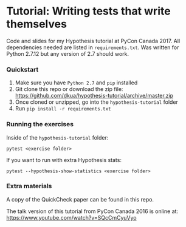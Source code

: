 # Tutorial: Writing tests that write themselves

Code and slides for my Hypothesis tutorial at PyCon Canada 2017.
All dependencies needed are listed in `requirements.txt`.
Was written for Python 2.7.12 but any version of 2.7 should work.

### Quickstart
1. Make sure you have `Python 2.7` and `pip` installed
2. Git clone this repo or download the zip file: https://github.com/dkua/hypothesis-tutorial/archive/master.zip
3. Once cloned or unzipped, go into the `hypothesis-tutorial` folder
4. Run `pip install -r requirements.txt`

### Running the exercises
Inside of the `hypothesis-tutorial` folder:
```
pytest <exercise folder>
```
If you want to run with extra Hypothesis stats:
```
pytest --hypothesis-show-statistics <exercise folder>
```

### Extra materials
A copy of the QuickCheck paper can be found in this repo.

The talk version of this tutorial from PyCon Canada 2016 is online at: https://www.youtube.com/watch?v=SQcCmCyuVyo

